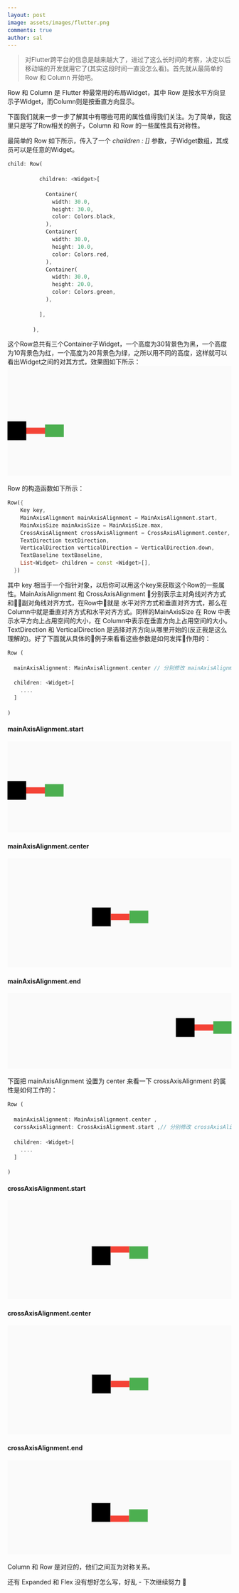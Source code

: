 ```yaml
---
layout: post
image: assets/images/flutter.png
comments: true
author: sal
---
```

> 对Flutter跨平台的信息是越来越大了，进过了这么长时间的考察，决定以后移动端的开发就用它了(其实这段时间一直没怎么看)。首先就从最简单的 Row 和 Column 开始吧。

Row 和 Column 是 Flutter 种最常用的布局Widget，其中 Row 是按水平方向显示子Widget，而Column则是按垂直方向显示。

下面我们就来一步一步了解其中有哪些可用的属性值得我们关注。为了简单，我这里只是写了Row相关的例子，Column 和 Row 的一些属性具有对称性。

最简单的 Row 如下所示，传入了一个 *chaildren : <Widget>[]* 参数，子Widget数组，其成员可以是任意的Widget。

```dart
child: Row(

          children: <Widget>[
            
            Container(
              width: 30.0,
              height: 30.0,
              color: Colors.black,
            ),
            Container(
              width: 30.0,
              height: 10.0,
              color: Colors.red,
            ),
            Container(
              width: 30.0,
              height: 20.0,
              color: Colors.green,
            ),

          ],

        ),
```

这个Row总共有三个Container子Widget，一个高度为30背景色为黑，一个高度为10背景色为红，一个高度为20背景色为绿，之所以用不同的高度，这样就可以看出Widget之间的对其方式，效果图如下所示：
![](/assets/images/rowcolumn/basic.png)

Row 的构造函数如下所示：

```dart
Row({
    Key key,
    MainAxisAlignment mainAxisAlignment = MainAxisAlignment.start,
    MainAxisSize mainAxisSize = MainAxisSize.max,
    CrossAxisAlignment crossAxisAlignment = CrossAxisAlignment.center,
    TextDirection textDirection,
    VerticalDirection verticalDirection = VerticalDirection.down,
    TextBaseline textBaseline,
    List<Widget> children = const <Widget>[],
  })
```

其中 key 相当于一个指针对象，以后你可以用这个key来获取这个Row的一些属性。MainAxisAlignment 和 CrossAxisAlignment 分别表示主对角线对齐方式和副对角线对齐方式，在Row中就是 水平对齐方式和垂直对齐方式，那么在Column中就是垂直对齐方式和水平对齐方式。同样的MainAxisSize 在 Row 中表示水平方向上占用空间的大小，在 Column中表示在垂直方向上占用空间的大小。TextDirection 和 VerticalDirection 是选择对齐方向从哪里开始的(反正我是这么理解的)。好了下面就从具体的例子来看看这些参数是如何发挥作用的：

```dart
Row (

  mainAxisAlignment: MainAxisAlignment.center // 分别修改 mainAxisAlignment 为 center start end 

  children: <Widget>[
    ....
  ]

)
```
#### mainAxisAlignment.start
![start](/assets/images/rowcolumn/rmstart.png)
#### mainAxisAlignment.center
![center](/assets/images/rowcolumn/rmcenter.png)
#### mainAxisAlignment.end
![end](/assets/images/rowcolumn/rmend.png)

下面把 mainAxisAlignment 设置为 center 来看一下 crossAxisAlignment 的属性是如何工作的：

```dart
Row (

  mainAxisAlignment: MainAxisAlignment.center ,
  corssAxisAlignment: CrossAxisAlignment.start ,// 分别修改 crossAxisAlignment 为 center start end 

  children: <Widget>[
    ....
  ]

)
```
#### crossAxisAlignment.start
![start](/assets/images/rowcolumn/rcstart.png)
#### crossAxisAlignment.center
![center](/assets/images/rowcolumn/rmcenter.png)
#### crossAxisAlignment.end
![end](/assets/images/rowcolumn/rcend.png)

Column 和 Row 是对应的，他们之间互为对称关系。

还有 Expanded 和 Flex 没有想好怎么写，好乱 - 下次继续努力 🙂

